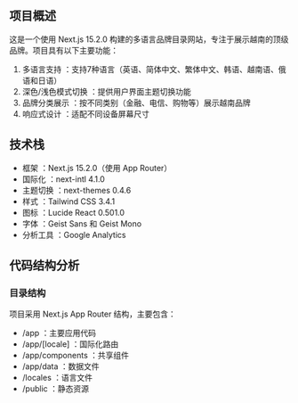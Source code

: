 
## 项目概述
这是一个使用 Next.js 15.2.0 构建的多语言品牌目录网站，专注于展示越南的顶级品牌。项目具有以下主要功能：

1. 多语言支持 ：支持7种语言（英语、简体中文、繁体中文、韩语、越南语、俄语和日语）
2. 深色/浅色模式切换 ：提供用户界面主题切换功能
3. 品牌分类展示 ：按不同类别（金融、电信、购物等）展示越南品牌
4. 响应式设计 ：适配不同设备屏幕尺寸
## 技术栈
- 框架 ：Next.js 15.2.0（使用 App Router）
- 国际化 ：next-intl 4.1.0
- 主题切换 ：next-themes 0.4.6
- 样式 ：Tailwind CSS 3.4.1
- 图标 ：Lucide React 0.501.0
- 字体 ：Geist Sans 和 Geist Mono
- 分析工具 ：Google Analytics
## 代码结构分析
### 目录结构
项目采用 Next.js App Router 结构，主要包含：

- /app ：主要应用代码
- /app/[locale] ：国际化路由
- /app/components ：共享组件
- /app/data ：数据文件
- /locales ：语言文件
- /public ：静态资源

